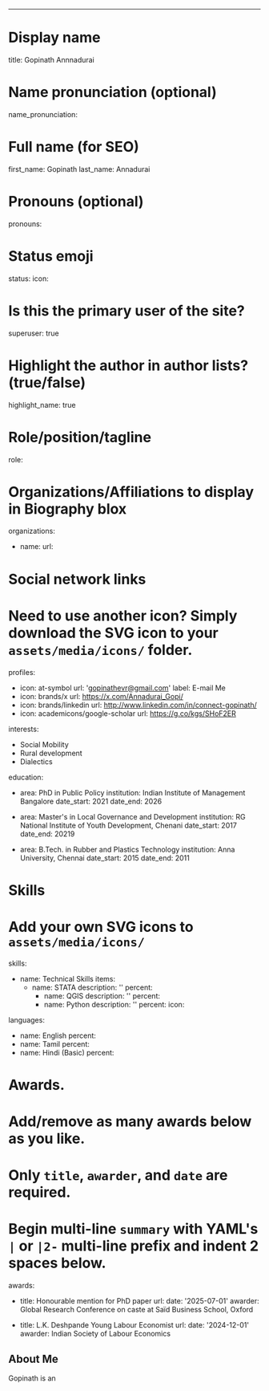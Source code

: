 ---
# Display name
title: Gopinath Annnadurai

# Name pronunciation (optional)
name_pronunciation: 

# Full name (for SEO)
first_name: Gopinath
last_name: Annadurai

# Pronouns (optional)
pronouns: 

# Status emoji
status:
  icon: 

# Is this the primary user of the site?
superuser: true

# Highlight the author in author lists? (true/false)
highlight_name: true

# Role/position/tagline
role: 

# Organizations/Affiliations to display in Biography blox
organizations:
  - name: 
    url: 

# Social network links
# Need to use another icon? Simply download the SVG icon to your `assets/media/icons/` folder.
profiles:
  - icon: at-symbol
    url: 'gopinathevr@gmail.com'
    label: E-mail Me
  - icon: brands/x
    url: https://x.com/Annadurai_Gopi/
  - icon: brands/linkedin
    url: http://www.linkedin.com/in/connect-gopinath/
  - icon: academicons/google-scholar
    url: https://g.co/kgs/SHoF2ER

interests:
  - Social Mobility
  - Rural development
  - Dialectics

education:
  - area: PhD in Public Policy
    institution: Indian Institute of Management Bangalore
    date_start: 2021
    date_end: 2026
    
  - area: Master's in Local Governance and Development
    institution: RG National Institute of Youth Development, Chenani
    date_start: 2017
    date_end: 20219
    
  - area: B.Tech. in  Rubber and Plastics Technology
    institution: Anna University, Chennai
    date_start: 2015
    date_end: 2011
   
# Skills
# Add your own SVG icons to `assets/media/icons/`
skills:
  - name: Technical Skills
    items:
    - name: STATA
        description: ''
        percent:
      - name: QGIS
        description: ''
        percent:
      - name: Python
        description: ''
        percent: 
        icon: 
      

languages:
  - name: English
    percent: 
  - name: Tamil
    percent: 
  - name: Hindi (Basic)
    percent: 

# Awards.
#   Add/remove as many awards below as you like.
#   Only `title`, `awarder`, and `date` are required.
#   Begin multi-line `summary` with YAML's `|` or `|2-` multi-line prefix and indent 2 spaces below.
awards:
  - title: Honourable mention for PhD paper
    url: 
    date: '2025-07-01'
    awarder: Global Research Conference on caste at Saïd Business School, Oxford
    
  - title: L.K. Deshpande Young Labour Economist
    url: 
    date: '2024-12-01'
    awarder: Indian Society of Labour Economics
 

 

## About Me

Gopinath is an
